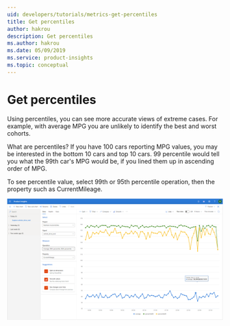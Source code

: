 ```yaml
---
uid: developers/tutorials/metrics-get-percentiles
title: Get percentiles 
author: hakrou
description: Get percentiles 
ms.author: hakrou
ms.date: 05/09/2019
ms.service: product-insights
ms.topic: conceptual
---
```

# Get percentiles 

Using percentiles, you can see more accurate views of extreme cases. For example, with average MPG you are unlikely to identify the best and worst cohorts. 

What are percentiles? If you have 100 cars reporting MPG values, you may be interested in the bottom 10 cars and top 10 cars. 99 percentile would tell you what the 99th car's MPG would be, if you lined them up in ascending order of MPG. 

To see percentile value, select 99th or 95th percentile operation, then the property such as CurrentMileage.

![Getting a percentile](../images/tutorials/GetPercentiles.png)
